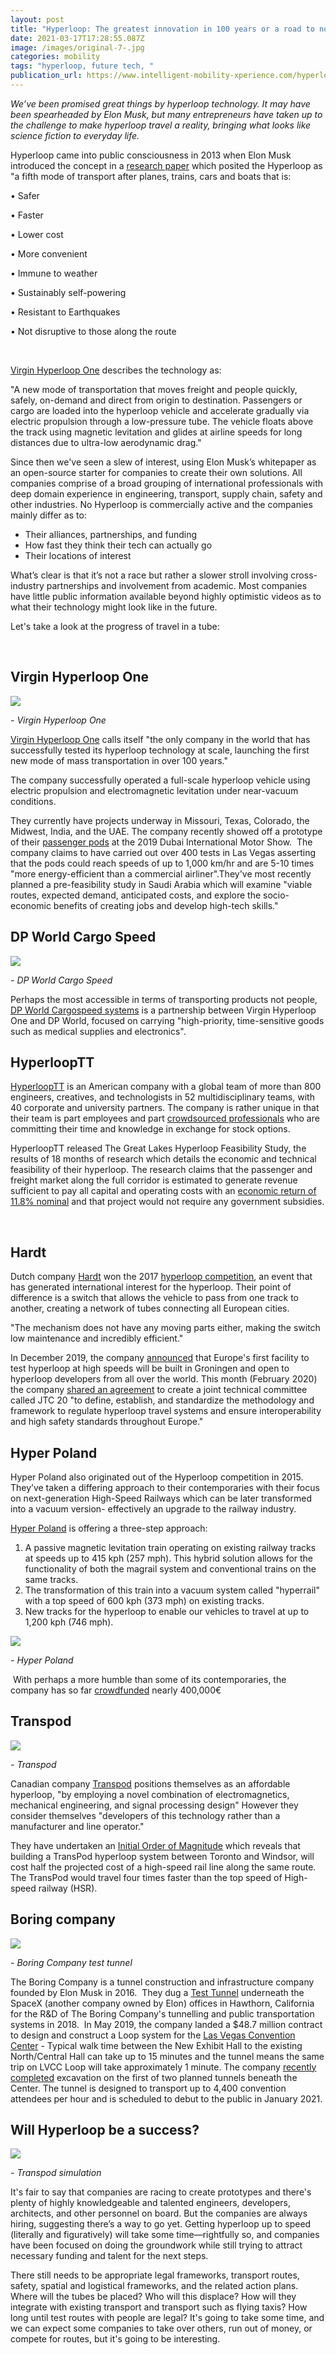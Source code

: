 ```yaml
---
layout: post
title: "Hyperloop: The greatest innovation in 100 years or a road to nowhere?"
date: 2021-03-17T17:28:55.087Z
image: /images/original-7-.jpg
categories: mobility
tags: "hyperloop, future tech, "
publication_url: https://www.intelligent-mobility-xperience.com/hyperloop-the-greatest-innovation-in-100-years-or-a-road-to-nowhere-a-913991/
---
```

*We’ve been promised great things by hyperloop technology. It may have been spearheaded by Elon Musk, but many entrepreneurs have taken up to the challenge to make hyperloop travel a reality, bringing what looks like science fiction to everyday life.* 

Hyperloop came into public consciousness in 2013 when Elon Musk introduced the concept in a [research paper](https://www.spacex.com/sites/spacex/files/hyperloop_alpha.pdf) which posited the Hyperloop as "a fifth mode of transport after planes, trains, cars and boats that is:

• Safer

• Faster

• Lower cost

• More convenient

• Immune to weather

• Sustainably self-powering

• Resistant to Earthquakes

• Not disruptive to those along the route

 

[Virgin Hyperloop One](https://hyperloop-one.com/facts-frequently-asked-questions) describes the technology as:

"A new mode of transportation that moves freight and people quickly, safely, on-demand and direct from origin to destination. Passengers or cargo are loaded into the hyperloop vehicle and accelerate gradually via electric propulsion through a low-pressure tube. The vehicle floats above the track using magnetic levitation and glides at airline speeds for long distances due to ultra-low aerodynamic drag."

Since then we've seen a slew of interest, using Elon Musk’s whitepaper as an open-source starter for companies to create their own solutions. All companies comprise of a broad grouping of international professionals with deep domain experience in engineering, transport, supply chain, safety and other industries. No Hyperloop is commercially active and the companies mainly differ as to:

* Their alliances, partnerships, and funding
* How fast they think their tech can actually go
* Their locations of interest

What’s clear is that it’s not a race but rather a slower stroll involving cross-industry partnerships and involvement from academic. Most companies have little public information available beyond highly optimistic videos as to what their technology might look like in the future. 

Let's take a look at the progress of travel in a tube:

 

## Virgin Hyperloop One



![](https://lh3.googleusercontent.com/zHfY_LSsNVtFbfEMCVhhtOQI9hEI49fUpyiearxovU0zZcjWVYy_JhaUlQa2zfhVtWM2hVjQm5gbFFNCHj0JYasUCC4kcFttgKAon7ywyJTTsdkCuT33vozG1vh_bZYmgG6kH-ix)

*\- Virgin Hyperloop One*

[Virgin Hyperloop One](https://hyperloop-one.com/) calls itself "the only company in the world that has successfully tested its hyperloop technology at scale, launching the first new mode of mass transportation in over 100 years." 

The company successfully operated a full-scale hyperloop vehicle using electric propulsion and electromagnetic levitation under near-vacuum conditions.

They currently have projects underway in Missouri, Texas, Colorado, the Midwest, India, and the UAE. The company recently showed off a prototype of their [passenger pods](https://gulfnews.com/business/travel-from-dubai-to-abu-dhabi-in-12-minutes-using-hyperloop-1.67815193) at the 2019 Dubai International Motor Show.  The company claims to have carried out over 400 tests in Las Vegas asserting that the pods could reach speeds of up to 1,000 km/hr and are 5-10 times "more energy-efficient than a commercial airliner".They've most recently planned a pre-feasibility study in Saudi Arabia which will examine "viable routes, expected demand, anticipated costs, and explore the socio-economic benefits of creating jobs and develop high-tech skills."

## DP World Cargo Speed

![](https://lh4.googleusercontent.com/xgoqPvjFjXPX1-VjYvrcGyjrBXIJuRzSG8AFoKMTbXxa0mb1cJdTbUNAq8z9ZhFuAPMcuhJerQoF4lDXJEYE42rUVvGZTeN9hM9CtwDB5IlQ7pa3JUWC1whLr5g15eADQFaEJulO)

*\- DP World Cargo Speed*

Perhaps the most accessible in terms of transporting products not people, [DP World Cargospeed systems](https://www.dpworld.com/smart-trade/dp-world-cargospeed) is a partnership between Virgin Hyperloop One and DP World, focused on carrying "high-priority, time-sensitive goods such as medical supplies and electronics".



## HyperloopTT

[HyperloopTT](https://www.hyperlooptt.com/) is an American company with a global team of more than 800 engineers, creatives, and technologists in 52 multidisciplinary teams, with 40 corporate and university partners. The company is rather unique in that their team is part employees and part [crowdsourced professionals](https://boards.greenhouse.io/hyperlooptt/jobs/1606402) who are committing their time and knowledge in exchange for stock options.

HyperloopTT released The Great Lakes Hyperloop Feasibility Study, the results of 18 months of research which details the economic and technical feasibility of their hyperloop. The research claims that the passenger and freight market along the full corridor is estimated to generate revenue sufficient to pay all capital and operating costs with an [economic return of 11.8% nominal](https://www.dropbox.com/sh/p85hepf1y829aju/AAAF89vfBFuQJNhyx4hWVfE2a/I.%20Latest%20HyperloopTT%20Assets/2019.12%20-%20Great%20Lakes%20Hyperloop%20Feasibility%20Study%20Release?dl=0&preview=HyperloopTT-GLHFS-Infographic.pdf&subfolder_nav_tracking=1) and that project would not require any government subsidies.

 

## Hardt

Dutch company [Hardt](https://hardt.global/) won the 2017 [hyperloop competition](https://www.spacex.com/hyperloop), an event that has generated international interest for the hyperloop. Their point of difference is a switch that allows the vehicle to pass from one track to another, creating a network of tubes connecting all European cities.

"The mechanism does not have any moving parts either, making the switch low maintenance and incredibly efficient."

In December 2019, the company [announced](https://hardt.global/sub/press/hyperloop-test-centre-be-opened-groningen-netherlands/) that Europe's first facility to test hyperloop at high speeds will be built in Groningen and open to hyperloop developers from all over the world. This month (February 2020) the company [shared an agreement](https://hardt.global/sub/press/european-standards-hyperloop/) to create a joint technical committee called JTC 20 "to define, establish, and standardize the methodology and framework to regulate hyperloop travel systems and ensure interoperability and high safety standards throughout Europe."



## Hyper Poland

Hyper Poland also originated out of the Hyperloop competition in 2015. They’ve taken a differing approach to their contemporaries with their focus on next-generation High-Speed Railways which can be later transformed into a vacuum version- effectively an upgrade to the railway industry.

[Hyper Poland](https://www.hyperpoland.com/en/) is offering a three-step approach:

1. A passive magnetic levitation train operating on existing railway tracks at speeds up to 415 kph (257 mph). This hybrid solution allows for the functionality of both the magrail system and conventional trains on the same tracks.
2. The transformation of this train into a vacuum system called "hyperrail" with a top speed of 600 kph (373 mph) on existing tracks.
3. New tracks for the hyperloop to enable our vehicles to travel at up to 1,200 kph (746 mph).



![](https://lh4.googleusercontent.com/xjcZw05UoyRghw4f9I9UIXOq2lubV291oXqUpbCyY4tIYfejNgbKtjOTG2R_ISLH1b7ze9ZEkRLyInQeIXaXXPDcqWmgalDgxDAV6qYBE8_ncgucayK6wMahU6a0J9RLto4JMDeC)

*\- Hyper Poland*



 With perhaps a more humble than some of its contemporaries, the company has so far [crowdfunded](https://www.seedrs.com/hyper-poland1) nearly 400,000€



## Transpod

![](https://lh6.googleusercontent.com/_FZMe4N4Rqc1psLhMGVudW81ZE-2GjpXfZXG1ijn_cfeAn8MdEC1NUt624Buiid0a3QBmozuuUm3qCNhQJdTlId8XX3qniSeFdo9Os3j3Bmtkow1C7ZXYp9JMx5TjaS5KrtZ4Q3S)

*\- Transpod*

Canadian company [Transpod](https://transpod.com/en/) positions themselves as an affordable hyperloop, "by employing a novel combination of electromagnetics, mechanical engineering, and signal processing design" However they consider themselves "developers of this technology rather than a manufacturer and line operator."

They have undertaken an [Initial Order of Magnitude](https://transpod.com/wp-content/uploads/2017/07/TransPod-infrastructure_EN_July-17-update2.pdf) which reveals that building a TransPod hyperloop system between Toronto and Windsor, will cost half the projected cost of a high-speed rail line along the same route. The TransPod would travel four times faster than the top speed of High-speed railway (HSR).

## Boring company

![](https://lh3.googleusercontent.com/8yjGr96QaKYm_yrCOWfjODSyx8xPCevrG-GoWS_zpRoPQfTGPUGWaMf0dkuPkkXvfR6UCp9aE2DmkBWi6sBE2obFyf6aWJSWHlQPvRyhuAvPTWnJrB3kiJWpwpit_UdnEYe7obCz)

*\- Boring Company test tunnel*

The Boring Company is a tunnel construction and infrastructure company founded by Elon Musk in 2016.  They dug a [Test Tunnel](https://www.boringcompany.com/testtunnel) underneath the SpaceX (another company owned by Elon) offices in Hawthorn, California for the R&D of The Boring Company's tunnelling and public transportation systems in 2018.  In May 2019, the company landed a $48.7 million contract to design and construct a Loop system for the [Las Vegas Convention Center](https://www.lvloop.com/lvccloop) - Typical walk time between the New Exhibit Hall to the existing North/Central Hall can take up to 15 minutes and the tunnel means the same trip on LVCC Loop will take approximately 1 minute. The company [recently completed](https://press.lvcva.com/news-releases/ALL/las-vegas-convention-center-celebrates-major-milestone--in-elon-musk-s-innovative-underground-transp/s/eb5d3131-0350-4608-85d7-665e0fb608c1) excavation on the first of two planned tunnels beneath the Center. The tunnel is designed to transport up to 4,400 convention attendees per hour and is scheduled to debut to the public in January 2021.



## Will Hyperloop be a success?

![](https://lh5.googleusercontent.com/AMBocu_rLzeRBLCSluj5bDroqAIBbNBjeU63M4wps9lrByCtGiG-LVDyH_LlSC_pO64YDkY1xJm9tSEmdVFeZTFZ5VtxpyFOFmE2Guvpvi4tGb0kkx7oe4ilFOBDecfxcUQtqZ1J)

*\- Transpod simulation*



It's fair to say that companies are racing to create prototypes and there's plenty of highly knowledgeable and talented engineers, developers, architects, and other personnel on board. But the companies are always hiring, suggesting there’s a way to go yet. Getting hyperloop up to speed (literally and figuratively) will take some time⁠—rightfully so, and companies have been focused on doing the groundwork while still trying to attract necessary funding and talent for the next steps. 

There still needs to be appropriate legal frameworks, transport routes, safety, spatial and logistical frameworks, and the related action plans. Where will the tubes be placed? Who will this displace? How will they integrate with existing transport and transport such as flying taxis? How long until test routes with people are legal? It's going to take some time, and we can expect some companies to take over others, run out of money, or compete for routes, but it's going to be interesting.